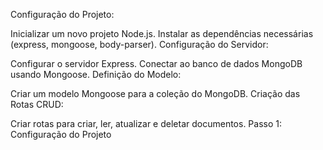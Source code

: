 Configuração do Projeto:

Inicializar um novo projeto Node.js.
Instalar as dependências necessárias (express, mongoose, body-parser).
Configuração do Servidor:

Configurar o servidor Express.
Conectar ao banco de dados MongoDB usando Mongoose.
Definição do Modelo:

Criar um modelo Mongoose para a coleção do MongoDB.
Criação das Rotas CRUD:

Criar rotas para criar, ler, atualizar e deletar documentos.
Passo 1: Configuração do Projeto
